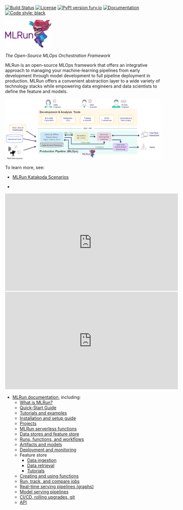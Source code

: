 <a id="top"></a>
[![Build Status](https://github.com/mlrun/mlrun/workflows/CI/badge.svg)](https://github.com/mlrun/mlrun/actions)
[![License](https://img.shields.io/badge/License-Apache%202.0-blue.svg)](https://opensource.org/licenses/Apache-2.0)
[![PyPI version fury.io](https://badge.fury.io/py/mlrun.svg)](https://pypi.python.org/pypi/mlrun/)
[![Documentation](https://readthedocs.org/projects/mlrun/badge/?version=latest)](https://mlrun.readthedocs.io/en/latest/?badge=latest)
[![Code style: black](https://img.shields.io/badge/code%20style-black-000000.svg)](https://github.com/psf/black)

<p align="left"><img src="docs/_static/images/MLRun-logo.png" alt="MLRun logo" width="150"/></p>

*The Open-Source MLOps Orchestration Framework*

MLRun is an open-source MLOps framework that offers an integrative approach to managing your machine-learning pipelines from early development through model development to full pipeline deployment in production.
MLRun offers a convenient abstraction layer to a wide variety of technology stacks while empowering data engineers and data scientists to define the feature and models.

![pipeline](./docs/_static/images/pipeline.png)

To learn more, see:

- [MLRun Katakoda Scenarios](https://www.katacoda.com/mlrun)

- 


<iframe width="560" height="315"
src="https://www.youtube.com/embed/O6g1pJJ609U" 
frameborder="0" 
allow="accelerometer; autoplay; encrypted-media; gyroscope; picture-in-picture" 
allowfullscreen></iframe>

<iframe width="560" height="315"  src="https://www.youtube.com/embed/O6g1pJJ609U" frameborder="0" allowfullscreen></iframe>

- [MLRun documentation](https://https://docs.mlrun.org/en/latest/index.html), including:
   - [What is MLRun?](https://docs.mlrun.org/en/latest/architecture.html)
   - [Quick-Start Guide](https://docs.mlrun.org/en/latest/quick-start.html)
   - [Tutorials and examples](https://docs.mlrun.org/en/latest/howto/index.html)
   - [Installation and setup guide](https://docs.mlrun.org/en/latest/install.html)
   - [Projects](https://docs.mlrun.org/en/latest/projects/project.html)
   - [MLRun serverless functions](https://docs.mlrun.org/en/latest/concepts/functions-concepts.html)
   - [Data stores and feature store](https://docs.mlrun.org/en/latest/concepts/data-feature-store.html)
   - [Runs, functions, and workflows](https://docs.mlrun.org/en/latest/concepts/runs-experiments-workflows.html)
   - [Artifacts and models](https://docs.mlrun.org/en/latest/store/artifacts.html)
   - [Deployment and monitoring](https://docs.mlrun.org/en/latest/concepts/deployment-monitoring.html)
   - Feature store
      - [Data ingestion](https://docs.mlrun.org/en/latest/feature-store/feature-store-data-ingestion.html)
      - [Data retrieval](https://docs.mlrun.org/en/latest/feature-store/feature-store-data-retrieval.html)
      - [Tutorials](https://docs.mlrun.org/en/latest/feature-store/feature-store-tutorials.html)
   - [Creating and using functions](https://docs.mlrun.org/en/latest/runtimes/functions.html)
   - [Run, track, and compare jobs](https://docs.mlrun.org/en/latest/runtimes/run-track-compare-jobs.html)
   - [Real-time serving pipelines (graphs)](https://docs.mlrun.org/en/latest/serving/serving-graph.html)
   - [Model serving pipelines](https://docs.mlrun.org/en/latest/serving/build-graph-model-serving.html)
   - [CI/CD, rolling upgrades, git](https://docs.mlrun.org/en/latest/model_monitoring/ci-cd-rolling-upgrades-git.html)
   - [API](https://docs.mlrun.org/en/latest/api/index.html)